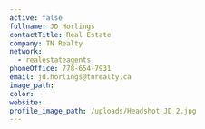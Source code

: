 ```yaml
---
active: false
fullname: JD Horlings
contactTitle: Real Estate
company: TN Realty
network:
  - realestateagents
phoneOffice: 778-654-7931
email: jd.horlings@tnrealty.ca
image_path:
color:
website:
profile_image_path: /uploads/Headshot JD 2.jpg
---
```



